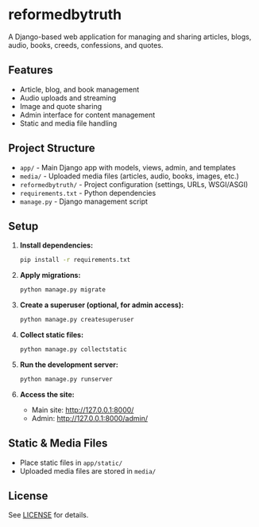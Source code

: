 # reformedbytruth

A Django-based web application for managing and sharing articles, blogs, audio, books, creeds, confessions, and quotes.

## Features

- Article, blog, and book management
- Audio uploads and streaming
- Image and quote sharing
- Admin interface for content management
- Static and media file handling

## Project Structure

- `app/` - Main Django app with models, views, admin, and templates
- `media/` - Uploaded media files (articles, audio, books, images, etc.)
- `reformedbytruth/` - Project configuration (settings, URLs, WSGI/ASGI)
- `requirements.txt` - Python dependencies
- `manage.py` - Django management script

## Setup

1. **Install dependencies:**
   ```sh
   pip install -r requirements.txt
   ```

2. **Apply migrations:**
   ```sh
   python manage.py migrate
   ```

3. **Create a superuser (optional, for admin access):**
   ```sh
   python manage.py createsuperuser
   ```

4. **Collect static files:**
   ```sh
   python manage.py collectstatic
   ```

5. **Run the development server:**
   ```sh
   python manage.py runserver
   ```

6. **Access the site:**
   - Main site: http://127.0.0.1:8000/
   - Admin: http://127.0.0.1:8000/admin/

## Static & Media Files

- Place static files in `app/static/`
- Uploaded media files are stored in `media/`

## License

See [LICENSE](LICENSE) for details.